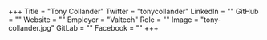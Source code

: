 +++
Title = "Tony Collander"
Twitter = "tonycollander"
LinkedIn = ""
GitHub = ""
Website = ""
Employer = "Valtech"
Role = ""
Image = "tony-collander.jpg"
GitLab = ""
Facebook = ""
+++
